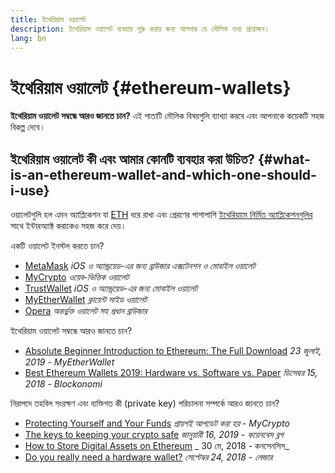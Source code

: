 ```yaml
---
title: ইথেরিয়াম ওয়ালেট
description: ইথেরিয়াম ওয়ালেট ব্যবহার শুরু করার জন্য আপনার যে মৌলিক তথ্য প্রয়োজন।
lang: bn
---
```


# ইথেরিয়াম ওয়ালেট \{#ethereum-wallets}

<FeaturedText>

**ইথেরিয়াম ওয়ালেট সম্বন্ধে আরও জানতে চান?** এই পাতাটি মৌলিক বিষয়গুলি ব্যাখ্যা করবে এবং আপনাকে কয়েকটি সহজ বিকল্প দেবে।

</FeaturedText>

## ইথেরিয়াম ওয়ালেট কী এবং আমার কোনটি ব্যবহার করা উচিত? \{#what-is-an-ethereum-wallet-and-which-one-should-i-use}

ওয়ালেটগুলি হল এমন অ্যাপ্লিকেশন যা [ETH](/bn/eth/) ধরে রাখা এবং প্রেরণের পাশাপাশি [ইথেরিয়ামে নির্মিত অ্যাপ্লিকেশনগুলির](/bn/dapps/) সাথে ইন্টারঅ্যাক্ট করাকেও সহজ করে দেয়।

একটি ওয়ালেট ইনস্টল করতে চান?

- [MetaMask](https://metamask.io) _iOS ও অ্যান্ড্রয়েড-এর জন্য ব্রাউজার এক্সটেনশন ও মোবাইল ওয়ালেট_
- [MyCrypto](https://mycrypto.com) _ওয়েব-ভিত্তিক ওয়ালেট_
- [TrustWallet](https://trustwallet.com/) _iOS ও অ্যান্ড্রয়েড-এর জন্য মোবাইল ওয়ালেট_
- [MyEtherWallet](https://www.myetherwallet.com/) _ক্লায়েন্ট সাইড ওয়ালেট_
- [Opera](https://www.opera.com/crypto) _অন্তর্ভুক্ত ওয়ালেট সহ প্রধান ব্রাউজার_

ইথেরিয়াম ওয়ালেট সম্বন্ধে আরও জানতে চান?

- [Absolute Beginner Introduction to Ethereum: The Full Download](https://www.mewtopia.com/absolute-beginners-guide/) _23 জুলাই, 2019 - MyEtherWallet_
- [Best Ethereum Wallets 2019: Hardware vs. Software vs. Paper](https://blockonomi.com/best-ethereum-wallets/) _ডিসেম্বর 15, 2018 - Blockonomi_

নিরাপদে তহবিল সংরক্ষণ এবং ব্যক্তিগত কী (private key) পরিচালনা সম্পর্কে আরও জানতে চান?

- [Protecting Yourself and Your Funds](https://support.mycrypto.com/staying-safe/protecting-yourself-and-your-funds) _প্রায়শই আপডেট করা হয় - MyCrypto_
- [The keys to keeping your crypto safe](https://web.archive.org/web/20190716160333/https://blog.coinbase.com/the-keys-to-keeping-your-crypto-safe-96d497cce6cf?gi=548619266f28) _জানুয়ারী 16, 2019 - কয়েনবেস ব্লগ_
- [How to Store Digital Assets on Ethereum](https://media.consensys.net/how-to-store-digital-assets-on-ethereum-a2bfdcf66bd0) _ 30 মে, 2018 - কনসেনসিস_
- [Do you really need a hardware wallet?](https://medium.com/ledger-on-security-and-blockchain/ledger-101-part-1-do-you-really-need-a-hardware-wallet-7f5abbadd945) _সেপ্টেম্বর 24, 2018 - লেজার_
